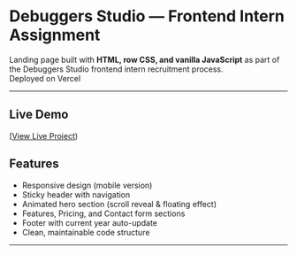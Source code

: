 # Debuggers Studio — Frontend Intern Assignment

Landing page built with **HTML, row CSS, and vanilla JavaScript** as part of the Debuggers Studio frontend intern recruitment process.  
Deployed on Vercel 

---

##  Live Demo
[[View Live Project](https://debuggers-landing.vercel.app/))


## Features
- Responsive design (mobile version)
- Sticky header with navigation
- Animated hero section (scroll reveal & floating effect)
- Features, Pricing, and Contact form sections
- Footer with current year auto-update
- Clean, maintainable code structure

---


